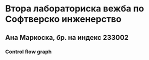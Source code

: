 # Втора лабораториска вежба по Софтверско инженерство
## Ана Маркоска, бр. на индекс 233002
### Control flow graph
